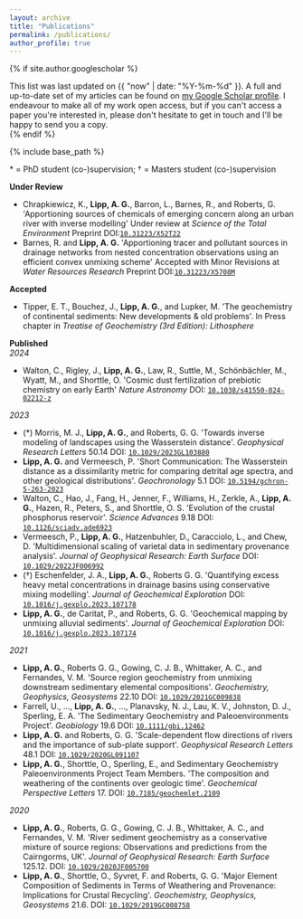 ```yaml
---
layout: archive
title: "Publications"
permalink: /publications/
author_profile: true
---
```


{% if site.author.googlescholar %}
  <div class="wordwrap">This list was last updated on {{ "now" | date: "%Y-%m-%d" }}. A full and up-to-date set of my articles can be found on <a href="{{site.author.googlescholar}}">my Google Scholar profile</a>. I endeavour to make all of my work open access, but if you can't access a paper you're interested in, please don't hesitate to get in touch and I'll be happy to send you a copy.</div>
{% endif %}

{% include base_path %}


\* = PhD student (co-)supervision; † = Masters student (co-)supervision  

**Under Review**  
- Chrapkiewicz, K., **Lipp, A. G.**, Barron, L., Barnes, R., and Roberts, G. 'Apportioning sources of chemicals of emerging concern along an urban river with inverse modelling' Under review at *Science of the Total Environment* Preprint DOI:[`10.31223/X52T22`](https://doi.org/10.31223/X52T22)  
- Barnes, R. and **Lipp, A. G.** 'Apportioning tracer and pollutant sources in drainage networks from nested concentration observations using an efficient convex unmixing scheme' Accepted with Minor Revisions at *Water Resources Research* Preprint DOI:[`10.31223/X5708M`](https://doi.org/10.31223/X5708M)  

**Accepted**  
- Tipper, E. T., Bouchez, J., **Lipp, A. G.**, and Lupker, M. 'The geochemistry of continental sediments: New developments & old problems'. In Press chapter in *Treatise of Geochemistry (3rd Edition): Lithosphere*  

**Published**  
*2024*  
- Walton, C., Rigley, J., **Lipp, A. G.**, Law, R., Suttle, M., Schönbächler, M., Wyatt, M., and Shorttle, O. 'Cosmic dust fertilization of prebiotic chemistry on early Earth' *Nature Astronomy* DOI: [`10.1038/s41550-024-02212-z`](https://doi.org/10.1038/s41550-024-02212-z)  

*2023*  
- (\*) Morris, M. J., **Lipp, A. G.**, and Roberts, G. G. 'Towards inverse modeling of landscapes using the Wasserstein distance'. *Geophysical Research Letters* 50.14 DOI: [`10.1029/2023GL103880`](https://doi.org/10.1029/2023GL103880)  
- **Lipp, A. G.** and Vermeesch, P. 'Short Communication: The Wasserstein distance as a dissimilarity metric for comparing detrital age spectra, and other geological distributions'. *Geochronology* 5.1 DOI: [`10.5194/gchron-5-263-2023`](https://doi.org/10.5194/gchron-5-263-2023)  
- Walton, C., Hao, J., Fang, H., Jenner, F., Williams, H., Zerkle, A., **Lipp, A. G.**, Hazen, R., Peters, S., and Shorttle, O. S. 'Evolution of the crustal phosphorus reservoir'. *Science Advances* 9.18 DOI: [`10.1126/sciadv.ade6923`](https://doi.org/10.1126/sciadv.ade692)  
- Vermeesch, P., **Lipp, A. G.**, Hatzenbuhler, D., Caracciolo, L., and Chew, D. 'Multidimensional scaling of varietal data in sedimentary provenance analysis'. *Journal of Geophysical Research: Earth Surface* DOI: [`10.1029/2022JF006992`](https://doi.org/10.1029/2022JF006992)  
- (†) Eschenfelder, J. A., **Lipp, A. G.**, Roberts G. G. 'Quantifying excess heavy metal concentrations in drainage basins using conservative mixing modelling'. *Journal of Geochemical Exploration* DOI: [`10.1016/j.gexplo.2023.107178`](https://doi.org/10.1016/j.gexplo.2023.107178)  
- **Lipp, A. G.**, de Caritat, P., and Roberts, G. G. 'Geochemical mapping by unmixing alluvial sediments'. *Journal of Geochemical Exploration* DOI: [`10.1016/j.gexplo.2023.107174`](https://doi.org/10.1016/j.gexplo.2023.107174)  

*2021*  
- **Lipp, A. G.**, Roberts G. G., Gowing, C. J. B., Whittaker, A. C., and Fernandes, V. M. 'Source region geochemistry from unmixing downstream sedimentary elemental compositions'. *Geochemistry, Geophysics, Geosystems* 22.10 DOI: [`10.1029/2021GC009838`](https://doi.org/10.1029/2021GC009838)  
- Farrell, U., ..., **Lipp, A. G.**, ..., Planavsky, N. J., Lau, K. V., Johnston, D. J., Sperling, E. A. 'The Sedimentary Geochemistry and Paleoenvironments Project'. *Geobiology* 19.6 DOI: [`10.1111/gbi.12462`](https://doi.org/10.1111/gbi.12462)  
- **Lipp, A. G.** and Roberts, G. G. 'Scale-dependent flow directions of rivers and the importance of sub-plate support'. *Geophysical Research Letters* 48.1 DOI: [`10.1029/2020GL091107`](https://doi.org/10.1029/2020GL091107)  
- **Lipp, A. G.**, Shorttle, O., Sperling, E., and Sedimentary Geochemistry Paleoenvironments Project Team Members. 'The composition and weathering of the continents over geologic time'. *Geochemical Perspective Letters* 17. DOI: [`10.7185/geochemlet.2109`](https://doi.org/10.7185/geochemlet.2109)  

*2020*
- **Lipp, A. G.**, Roberts, G. G., Gowing, C. J. B., Whittaker, A. C., and Fernandes, V. M. 'River sediment geochemistry as a conservative mixture of source regions: Observations and predictions from the Cairngorms, UK'. *Journal of Geophysical Research: Earth Surface* 125.12. DOI: [`10.1029/2020JF005700`](https://doi.org/10.1029/2020JF005700)
- **Lipp, A. G.**, Shorttle, O., Syvret, F. and Roberts, G. G. 'Major Element Composition of Sediments in Terms of Weathering and Provenance: Implications for Crustal Recycling'. *Geochemistry, Geophysics, Geosystems* 21.6. DOI: [`10.1029/2019GC008758`](https://doi.org/10.1029/2019GC008758)

